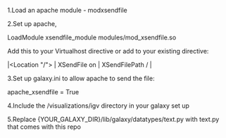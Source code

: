 1.Load an apache module - modxsendfile

2.Set up apache, 

LoadModule xsendfile_module modules/mod_xsendfile.so

Add this to your Virtualhost directive or add to your existing <Location> directive:

|<Location "/">
|  XSendFile on
|  XSendFilePath /
|</Location>


3.Set up galaxy.ini to allow apache to send the file:

apache_xsendfile = True

4.Include the /visualizations/igv directory in your galaxy set up

5.Replace {YOUR_GALAXY_DIR}/lib/galaxy/datatypes/text.py with text.py that comes with this repo 

